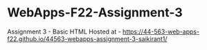 # WebApps-F22-Assignment-3
Assignment 3 - Basic HTML
Hosted at - https://44-563-web-apps-f22.github.io/44563-webapps-assignment-3-saikirant1/